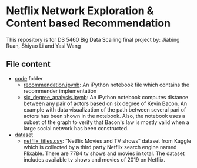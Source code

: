 # Netflix Network Exploration & Content based Recommendation
This repository is for DS 5460 Big Data Scailing final project by: Jiabing Ruan, Shiyao Li and Yasi Wang
## File content
- [code](https://github.com/shiyaol/netflix_recommendation/tree/main/code) folder
  - [recommendation.ipynb](https://github.com/shiyaol/netflix_recommendation/blob/main/code/recommendation.ipynb): An iPython notebook file which contains the recommender implementation
  - [six_degree_analysis.ipynb](https://github.com/shiyaol/netflix_recommendation/blob/main/code/six_degree_analysis.ipynb): An iPython notebook computes distance between any pair of actors based on six degree of Kevin Bacon. An example with data visualization of the path between several pari of actors has been shown in the notebook. Also, the notebook uses a subset of the graph to verify that Bacon's law is mostly valid when a large social network has been constructed.
- [dataset](https://github.com/shiyaol/netflix_recommendation/tree/main/dataset)
  - [netflix_titles.csv](https://github.com/shiyaol/netflix_recommendation/blob/main/dataset/netflix_titles.csv):  ”Netflix Movies and TV shows” dataset from Kaggle which is collected by a third party Netflix search engine named Flixable. There are 7784 tv shows and movies in total. The dataset includes available tv shows and movies of 2019 on Netflix.


